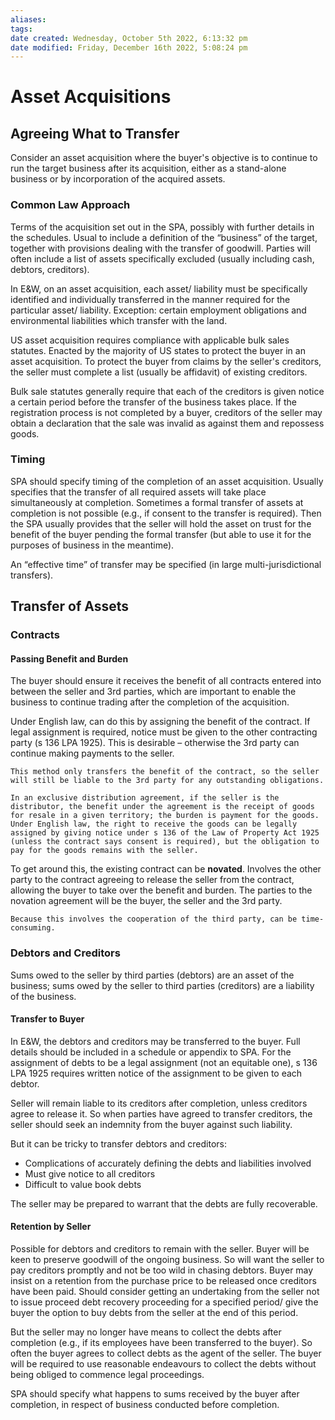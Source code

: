 ```yaml
---
aliases: 
tags: 
date created: Wednesday, October 5th 2022, 6:13:32 pm
date modified: Friday, December 16th 2022, 5:08:24 pm
---
```


# Asset Acquisitions

## Agreeing What to Transfer

Consider an asset acquisition where the buyer's objective is to continue to run the target business after its acquisition, either as a stand-alone business or by incorporation of the acquired assets.

### Common Law Approach

Terms of the acquisition set out in the SPA, possibly with further details in the schedules. Usual to include a definition of the “business” of the target, together with provisions dealing with the transfer of goodwill. Parties will often include a list of assets specifically excluded (usually including cash, debtors, creditors).

In E&W, on an asset acquisition, each asset/ liability must be specifically identified and individually transferred in the manner required for the particular asset/ liability. Exception: certain employment obligations and environmental liabilities which transfer with the land.

US asset acquisition requires compliance with applicable bulk sales statutes. Enacted by the majority of US states to protect the buyer in an asset acquisition. To protect the buyer from claims by the seller's creditors, the seller must complete a list (usually be affidavit) of existing creditors.

Bulk sale statutes generally require that each of the creditors is given notice a certain period before the transfer of the business takes place. If the registration process is not completed by a buyer, creditors of the seller may obtain a declaration that the sale was invalid as against them and repossess goods.

### Timing

SPA should specify timing of the completion of an asset acquisition. Usually specifies that the transfer of all required assets will take place simultaneously at completion. Sometimes a formal transfer of assets at completion is not possible (e.g., if consent to the transfer is required). Then the SPA usually provides that the seller will hold the asset on trust for the benefit of the buyer pending the formal transfer (but able to use it for the purposes of business in the meantime).

An “effective time” of transfer may be specified (in large multi-jurisdictional transfers).

## Transfer of Assets

### Contracts

#### Passing Benefit and Burden

The buyer should ensure it receives the benefit of all contracts entered into between the seller and 3rd parties, which are important to enable the business to continue trading after the completion of the acquisition.

Under English law, can do this by assigning the benefit of the contract. If legal assignment is required, notice must be given to the other contracting party (s 136 LPA 1925). This is desirable – otherwise the 3rd party can continue making payments to the seller.

```ad-warning
This method only transfers the benefit of the contract, so the seller will still be liable to the 3rd party for any outstanding obligations.
```

```ad-example
In an exclusive distribution agreement, if the seller is the distributor, the benefit under the agreement is the receipt of goods for resale in a given territory; the burden is payment for the goods. Under English law, the right to receive the goods can be legally assigned by giving notice under s 136 of the Law of Property Act 1925 (unless the contract says consent is required), but the obligation to pay for the goods remains with the seller.
```

To get around this, the existing contract can be **novated**. Involves the other party to the contract agreeing to release the seller from the contract, allowing the buyer to take over the benefit and burden. The parties to the novation agreement will be the buyer, the seller and the 3rd party.

```ad-note
Because this involves the cooperation of the third party, can be time-consuming. 
```

### Debtors and Creditors

Sums owed to the seller by third parties (debtors) are an asset of the business; sums owed by the seller to third parties (creditors) are a liability of the business.

#### Transfer to Buyer

In E&W, the debtors and creditors may be transferred to the buyer. Full details should be included in a schedule or appendix to SPA. For the assignment of debts to be a legal assignment (not an equitable one), s 136 LPA 1925 requires written notice of the assignment to be given to each debtor.

Seller will remain liable to its creditors after completion, unless creditors agree to release it. So when parties have agreed to transfer creditors, the seller should seek an indemnity from the buyer against such liability.

But it can be tricky to transfer debtors and creditors:

- Complications of accurately defining the debts and liabilities involved
- Must give notice to all creditors
- Difficult to value book debts

The seller may be prepared to warrant that the debts are fully recoverable.

#### Retention by Seller

Possible for debtors and creditors to remain with the seller. Buyer will be keen to preserve goodwill of the ongoing business. So will want the seller to pay creditors promptly and not be too wild in chasing debtors. Buyer may insist on a retention from the purchase price to be released once creditors have been paid. Should consider getting an undertaking from the seller not to issue proceed debt recovery proceeding for a specified period/ give the buyer the option to buy debts from the seller at the end of this period.

But the seller may no longer have means to collect the debts after completion (e.g., if its employees have been transferred to the buyer). So often the buyer agrees to collect debts as the agent of the seller. The buyer will be required to use reasonable endeavours to collect the debts without being obliged to commence legal proceedings.

SPA should specify what happens to sums received by the buyer after completion, in respect of business conducted before completion.
